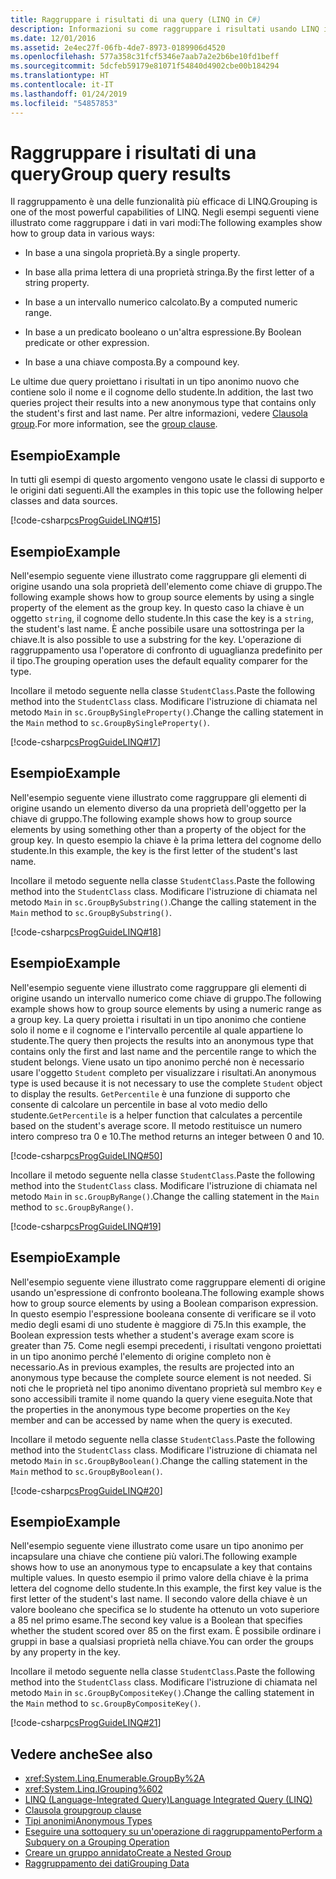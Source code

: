 ```yaml
---
title: Raggruppare i risultati di una query (LINQ in C#)
description: Informazioni su come raggruppare i risultati usando LINQ in C#.
ms.date: 12/01/2016
ms.assetid: 2e4ec27f-06fb-4de7-8973-0189906d4520
ms.openlocfilehash: 577a358c31fcf5346e7aab7a2e2b6be10fd1beff
ms.sourcegitcommit: 5dcfeb59179e81071f54840d4902cbe00b184294
ms.translationtype: HT
ms.contentlocale: it-IT
ms.lasthandoff: 01/24/2019
ms.locfileid: "54857853"
---
```

# <a name="group-query-results"></a><span data-ttu-id="50625-103">Raggruppare i risultati di una query</span><span class="sxs-lookup"><span data-stu-id="50625-103">Group query results</span></span>

<span data-ttu-id="50625-104">Il raggruppamento è una delle funzionalità più efficace di LINQ.</span><span class="sxs-lookup"><span data-stu-id="50625-104">Grouping is one of the most powerful capabilities of LINQ.</span></span> <span data-ttu-id="50625-105">Negli esempi seguenti viene illustrato come raggruppare i dati in vari modi:</span><span class="sxs-lookup"><span data-stu-id="50625-105">The following examples show how to group data in various ways:</span></span>

- <span data-ttu-id="50625-106">In base a una singola proprietà.</span><span class="sxs-lookup"><span data-stu-id="50625-106">By a single property.</span></span>

- <span data-ttu-id="50625-107">In base alla prima lettera di una proprietà stringa.</span><span class="sxs-lookup"><span data-stu-id="50625-107">By the first letter of a string property.</span></span>

- <span data-ttu-id="50625-108">In base a un intervallo numerico calcolato.</span><span class="sxs-lookup"><span data-stu-id="50625-108">By a computed numeric range.</span></span>

- <span data-ttu-id="50625-109">In base a un predicato booleano o un'altra espressione.</span><span class="sxs-lookup"><span data-stu-id="50625-109">By Boolean predicate or other expression.</span></span>

- <span data-ttu-id="50625-110">In base a una chiave composta.</span><span class="sxs-lookup"><span data-stu-id="50625-110">By a compound key.</span></span>

<span data-ttu-id="50625-111">Le ultime due query proiettano i risultati in un tipo anonimo nuovo che contiene solo il nome e il cognome dello studente.</span><span class="sxs-lookup"><span data-stu-id="50625-111">In addition, the last two queries project their results into a new anonymous type that contains only the student's first and last name.</span></span> <span data-ttu-id="50625-112">Per altre informazioni, vedere [Clausola group](../language-reference/keywords/group-clause.md).</span><span class="sxs-lookup"><span data-stu-id="50625-112">For more information, see the [group clause](../language-reference/keywords/group-clause.md).</span></span>

## <a name="example"></a><span data-ttu-id="50625-113">Esempio</span><span class="sxs-lookup"><span data-stu-id="50625-113">Example</span></span>

<span data-ttu-id="50625-114">In tutti gli esempi di questo argomento vengono usate le classi di supporto e le origini dati seguenti.</span><span class="sxs-lookup"><span data-stu-id="50625-114">All the examples in this topic use the following helper classes and data sources.</span></span>

[!code-csharp[csProgGuideLINQ#15](~/samples/snippets/csharp/concepts/linq/how-to-group-query-results_1.cs)]

## <a name="example"></a><span data-ttu-id="50625-115">Esempio</span><span class="sxs-lookup"><span data-stu-id="50625-115">Example</span></span>

<span data-ttu-id="50625-116">Nell'esempio seguente viene illustrato come raggruppare gli elementi di origine usando una sola proprietà dell'elemento come chiave di gruppo.</span><span class="sxs-lookup"><span data-stu-id="50625-116">The following example shows how to group source elements by using a single property of the element as the group key.</span></span> <span data-ttu-id="50625-117">In questo caso la chiave è un oggetto `string`, il cognome dello studente.</span><span class="sxs-lookup"><span data-stu-id="50625-117">In this case the key is a `string`, the student's last name.</span></span> <span data-ttu-id="50625-118">È anche possibile usare una sottostringa per la chiave.</span><span class="sxs-lookup"><span data-stu-id="50625-118">It is also possible to use a substring for the key.</span></span> <span data-ttu-id="50625-119">L'operazione di raggruppamento usa l'operatore di confronto di uguaglianza predefinito per il tipo.</span><span class="sxs-lookup"><span data-stu-id="50625-119">The grouping operation uses the default equality comparer for the type.</span></span>

<span data-ttu-id="50625-120">Incollare il metodo seguente nella classe `StudentClass`.</span><span class="sxs-lookup"><span data-stu-id="50625-120">Paste the following method into the `StudentClass` class.</span></span> <span data-ttu-id="50625-121">Modificare l'istruzione di chiamata nel metodo `Main` in `sc.GroupBySingleProperty()`.</span><span class="sxs-lookup"><span data-stu-id="50625-121">Change the calling statement in the `Main` method to `sc.GroupBySingleProperty()`.</span></span>

[!code-csharp[csProgGuideLINQ#17](~/samples/snippets/csharp/concepts/linq/how-to-group-query-results_2.cs)]

## <a name="example"></a><span data-ttu-id="50625-122">Esempio</span><span class="sxs-lookup"><span data-stu-id="50625-122">Example</span></span>

<span data-ttu-id="50625-123">Nell'esempio seguente viene illustrato come raggruppare gli elementi di origine usando un elemento diverso da una proprietà dell'oggetto per la chiave di gruppo.</span><span class="sxs-lookup"><span data-stu-id="50625-123">The following example shows how to group source elements by using something other than a property of the object for the group key.</span></span> <span data-ttu-id="50625-124">In questo esempio la chiave è la prima lettera del cognome dello studente.</span><span class="sxs-lookup"><span data-stu-id="50625-124">In this example, the key is the first letter of the student's last name.</span></span>

<span data-ttu-id="50625-125">Incollare il metodo seguente nella classe `StudentClass`.</span><span class="sxs-lookup"><span data-stu-id="50625-125">Paste the following method into the `StudentClass` class.</span></span> <span data-ttu-id="50625-126">Modificare l'istruzione di chiamata nel metodo `Main` in `sc.GroupBySubstring()`.</span><span class="sxs-lookup"><span data-stu-id="50625-126">Change the calling statement in the `Main` method to `sc.GroupBySubstring()`.</span></span>

[!code-csharp[csProgGuideLINQ#18](~/samples/snippets/csharp/concepts/linq/how-to-group-query-results_3.cs)]

## <a name="example"></a><span data-ttu-id="50625-127">Esempio</span><span class="sxs-lookup"><span data-stu-id="50625-127">Example</span></span>

<span data-ttu-id="50625-128">Nell'esempio seguente viene illustrato come raggruppare gli elementi di origine usando un intervallo numerico come chiave di gruppo.</span><span class="sxs-lookup"><span data-stu-id="50625-128">The following example shows how to group source elements by using a numeric range as a group key.</span></span> <span data-ttu-id="50625-129">La query proietta i risultati in un tipo anonimo che contiene solo il nome e il cognome e l'intervallo percentile al quale appartiene lo studente.</span><span class="sxs-lookup"><span data-stu-id="50625-129">The query then projects the results into an anonymous type that contains only the first and last name and the percentile range to which the student belongs.</span></span> <span data-ttu-id="50625-130">Viene usato un tipo anonimo perché non è necessario usare l'oggetto `Student` completo per visualizzare i risultati.</span><span class="sxs-lookup"><span data-stu-id="50625-130">An anonymous type is used because it is not necessary to use the complete `Student` object to display the results.</span></span> <span data-ttu-id="50625-131">`GetPercentile` è una funzione di supporto che consente di calcolare un percentile in base al voto medio dello studente.</span><span class="sxs-lookup"><span data-stu-id="50625-131">`GetPercentile` is a helper function that calculates a percentile based on the student's average score.</span></span> <span data-ttu-id="50625-132">Il metodo restituisce un numero intero compreso tra 0 e 10.</span><span class="sxs-lookup"><span data-stu-id="50625-132">The method returns an integer between 0 and 10.</span></span>

[!code-csharp[csProgGuideLINQ#50](~/samples/snippets/csharp/concepts/linq/how-to-group-query-results_4.cs)]

<span data-ttu-id="50625-133">Incollare il metodo seguente nella classe `StudentClass`.</span><span class="sxs-lookup"><span data-stu-id="50625-133">Paste the following method into the `StudentClass` class.</span></span> <span data-ttu-id="50625-134">Modificare l'istruzione di chiamata nel metodo `Main` in `sc.GroupByRange()`.</span><span class="sxs-lookup"><span data-stu-id="50625-134">Change the calling statement in the `Main` method to `sc.GroupByRange()`.</span></span>

[!code-csharp[csProgGuideLINQ#19](~/samples/snippets/csharp/concepts/linq/how-to-group-query-results_5.cs)]

## <a name="example"></a><span data-ttu-id="50625-135">Esempio</span><span class="sxs-lookup"><span data-stu-id="50625-135">Example</span></span>

<span data-ttu-id="50625-136">Nell'esempio seguente viene illustrato come raggruppare elementi di origine usando un'espressione di confronto booleana.</span><span class="sxs-lookup"><span data-stu-id="50625-136">The following example shows how to group source elements by using a Boolean comparison expression.</span></span> <span data-ttu-id="50625-137">In questo esempio l'espressione booleana consente di verificare se il voto medio degli esami di uno studente è maggiore di 75.</span><span class="sxs-lookup"><span data-stu-id="50625-137">In this example, the Boolean expression tests whether a student's average exam score is greater than 75.</span></span> <span data-ttu-id="50625-138">Come negli esempi precedenti, i risultati vengono proiettati in un tipo anonimo perché l'elemento di origine completo non è necessario.</span><span class="sxs-lookup"><span data-stu-id="50625-138">As in previous examples, the results are projected into an anonymous type because the complete source element is not needed.</span></span> <span data-ttu-id="50625-139">Si noti che le proprietà nel tipo anonimo diventano proprietà sul membro `Key` e sono accessibili tramite il nome quando la query viene eseguita.</span><span class="sxs-lookup"><span data-stu-id="50625-139">Note that the properties in the anonymous type become properties on the `Key` member and can be accessed by name when the query is executed.</span></span>

<span data-ttu-id="50625-140">Incollare il metodo seguente nella classe `StudentClass`.</span><span class="sxs-lookup"><span data-stu-id="50625-140">Paste the following method into the `StudentClass` class.</span></span> <span data-ttu-id="50625-141">Modificare l'istruzione di chiamata nel metodo `Main` in `sc.GroupByBoolean()`.</span><span class="sxs-lookup"><span data-stu-id="50625-141">Change the calling statement in the `Main` method to `sc.GroupByBoolean()`.</span></span>

[!code-csharp[csProgGuideLINQ#20](~/samples/snippets/csharp/concepts/linq/how-to-group-query-results_6.cs)]

## <a name="example"></a><span data-ttu-id="50625-142">Esempio</span><span class="sxs-lookup"><span data-stu-id="50625-142">Example</span></span>

<span data-ttu-id="50625-143">Nell'esempio seguente viene illustrato come usare un tipo anonimo per incapsulare una chiave che contiene più valori.</span><span class="sxs-lookup"><span data-stu-id="50625-143">The following example shows how to use an anonymous type to encapsulate a key that contains multiple values.</span></span> <span data-ttu-id="50625-144">In questo esempio il primo valore della chiave è la prima lettera del cognome dello studente.</span><span class="sxs-lookup"><span data-stu-id="50625-144">In this example, the first key value is the first letter of the student's last name.</span></span> <span data-ttu-id="50625-145">Il secondo valore della chiave è un valore booleano che specifica se lo studente ha ottenuto un voto superiore a 85 nel primo esame.</span><span class="sxs-lookup"><span data-stu-id="50625-145">The second key value is a Boolean that specifies whether the student scored over 85 on the first exam.</span></span> <span data-ttu-id="50625-146">È possibile ordinare i gruppi in base a qualsiasi proprietà nella chiave.</span><span class="sxs-lookup"><span data-stu-id="50625-146">You can order the groups by any property in the key.</span></span>

<span data-ttu-id="50625-147">Incollare il metodo seguente nella classe `StudentClass`.</span><span class="sxs-lookup"><span data-stu-id="50625-147">Paste the following method into the `StudentClass` class.</span></span> <span data-ttu-id="50625-148">Modificare l'istruzione di chiamata nel metodo `Main` in `sc.GroupByCompositeKey()`.</span><span class="sxs-lookup"><span data-stu-id="50625-148">Change the calling statement in the `Main` method to `sc.GroupByCompositeKey()`.</span></span>

[!code-csharp[csProgGuideLINQ#21](~/samples/snippets/csharp/concepts/linq/how-to-group-query-results_7.cs)]

## <a name="see-also"></a><span data-ttu-id="50625-149">Vedere anche</span><span class="sxs-lookup"><span data-stu-id="50625-149">See also</span></span>

- <xref:System.Linq.Enumerable.GroupBy%2A>
- <xref:System.Linq.IGrouping%602>
- [<span data-ttu-id="50625-150">LINQ (Language-Integrated Query)</span><span class="sxs-lookup"><span data-stu-id="50625-150">Language Integrated Query (LINQ)</span></span>](index.md)
- [<span data-ttu-id="50625-151">Clausola group</span><span class="sxs-lookup"><span data-stu-id="50625-151">group clause</span></span>](../language-reference/keywords/group-clause.md)
- [<span data-ttu-id="50625-152">Tipi anonimi</span><span class="sxs-lookup"><span data-stu-id="50625-152">Anonymous Types</span></span>](../programming-guide/classes-and-structs/anonymous-types.md)
- [<span data-ttu-id="50625-153">Eseguire una sottoquery su un'operazione di raggruppamento</span><span class="sxs-lookup"><span data-stu-id="50625-153">Perform a Subquery on a Grouping Operation</span></span>](perform-a-subquery-on-a-grouping-operation.md)
- [<span data-ttu-id="50625-154">Creare un gruppo annidato</span><span class="sxs-lookup"><span data-stu-id="50625-154">Create a Nested Group</span></span>](create-a-nested-group.md)
- [<span data-ttu-id="50625-155">Raggruppamento dei dati</span><span class="sxs-lookup"><span data-stu-id="50625-155">Grouping Data</span></span>](../programming-guide/concepts/linq/grouping-data.md)
